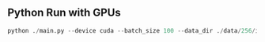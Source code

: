 ## Python Run with GPUs

```python
python ./main.py --device cuda --batch_size 100 --data_dir ./data/256/images/25/256_1/train --test_dir ./data/256/images/25/256_1/test
```
